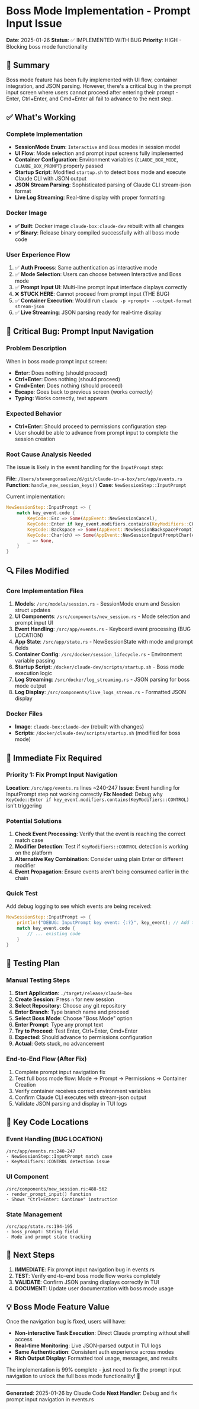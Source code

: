 # Boss Mode Implementation - Prompt Input Issue

**Date**: 2025-01-26
**Status**: ✅ IMPLEMENTED WITH BUG
**Priority**: HIGH - Blocking boss mode functionality

## 🎯 Summary

Boss mode feature has been fully implemented with UI flow, container integration, and JSON parsing. However, there's a critical bug in the prompt input screen where users cannot proceed after entering their prompt - Enter, Ctrl+Enter, and Cmd+Enter all fail to advance to the next step.

## ✅ What's Working

### Complete Implementation
- **SessionMode Enum**: `Interactive` and `Boss` modes in session model
- **UI Flow**: Mode selection and prompt input screens fully implemented
- **Container Configuration**: Environment variables (`CLAUDE_BOX_MODE`, `CLAUDE_BOX_PROMPT`) properly passed
- **Startup Script**: Modified `startup.sh` to detect boss mode and execute Claude CLI with JSON output
- **JSON Stream Parsing**: Sophisticated parsing of Claude CLI stream-json format
- **Live Log Streaming**: Real-time display with proper formatting

### Docker Image
- **✅ Built**: Docker image `claude-box:claude-dev` rebuilt with all changes
- **✅ Binary**: Release binary compiled successfully with all boss mode code

### User Experience Flow
1. ✅ **Auth Process**: Same authentication as interactive mode
2. ✅ **Mode Selection**: Users can choose between Interactive and Boss mode
3. ✅ **Prompt Input UI**: Multi-line prompt input interface displays correctly
4. ❌ **STUCK HERE**: Cannot proceed from prompt input (THE BUG)
5. ✅ **Container Execution**: Would run `claude -p <prompt> --output-format stream-json`
6. ✅ **Live Streaming**: JSON parsing ready for real-time display

## 🐛 Critical Bug: Prompt Input Navigation

### Problem Description
When in boss mode prompt input screen:
- **Enter**: Does nothing (should proceed)
- **Ctrl+Enter**: Does nothing (should proceed) 
- **Cmd+Enter**: Does nothing (should proceed)
- **Escape**: Goes back to previous screen (works correctly)
- **Typing**: Works correctly, text appears

### Expected Behavior
- **Ctrl+Enter**: Should proceed to permissions configuration step
- User should be able to advance from prompt input to complete the session creation

### Root Cause Analysis Needed
The issue is likely in the event handling for the `InputPrompt` step:

**File**: `/Users/stevengonsalvez/d/git/claude-in-a-box/src/app/events.rs`
**Function**: `handle_new_session_keys()` 
**Case**: `NewSessionStep::InputPrompt`

Current implementation:
```rust
NewSessionStep::InputPrompt => {
    match key_event.code {
        KeyCode::Esc => Some(AppEvent::NewSessionCancel),
        KeyCode::Enter if key_event.modifiers.contains(KeyModifiers::CONTROL) => Some(AppEvent::NewSessionProceedToPermissions),
        KeyCode::Backspace => Some(AppEvent::NewSessionBackspacePrompt),
        KeyCode::Char(ch) => Some(AppEvent::NewSessionInputPromptChar(ch)),
        _ => None,
    }
}
```

## 🔍 Files Modified

### Core Implementation Files
1. **Models**: `/src/models/session.rs` - SessionMode enum and Session struct updates
2. **UI Components**: `/src/components/new_session.rs` - Mode selection and prompt input UI
3. **Event Handling**: `/src/app/events.rs` - Keyboard event processing (BUG LOCATION)
4. **App State**: `/src/app/state.rs` - NewSessionState with mode and prompt fields
5. **Container Config**: `/src/docker/session_lifecycle.rs` - Environment variable passing
6. **Startup Script**: `/docker/claude-dev/scripts/startup.sh` - Boss mode execution logic
7. **Log Streaming**: `/src/docker/log_streaming.rs` - JSON parsing for boss mode output
8. **Log Display**: `/src/components/live_logs_stream.rs` - Formatted JSON display

### Docker Files
- **Image**: `claude-box:claude-dev` (rebuilt with changes)
- **Scripts**: `/docker/claude-dev/scripts/startup.sh` (modified for boss mode)

## 🎯 Immediate Fix Required

### Priority 1: Fix Prompt Input Navigation
**Location**: `/src/app/events.rs` lines ~240-247
**Issue**: Event handling for InputPrompt step not working correctly
**Fix Needed**: Debug why `KeyCode::Enter if key_event.modifiers.contains(KeyModifiers::CONTROL)` isn't triggering

### Potential Solutions
1. **Check Event Processing**: Verify that the event is reaching the correct match case
2. **Modifier Detection**: Test if `KeyModifiers::CONTROL` detection is working on the platform
3. **Alternative Key Combination**: Consider using plain Enter or different modifier
4. **Event Propagation**: Ensure events aren't being consumed earlier in the chain

### Quick Test
Add debug logging to see which events are being received:
```rust
NewSessionStep::InputPrompt => {
    println!("DEBUG: InputPrompt key event: {:?}", key_event); // Add this line
    match key_event.code {
        // ... existing code
    }
}
```

## 🧪 Testing Plan

### Manual Testing Steps
1. **Start Application**: `./target/release/claude-box`
2. **Create Session**: Press `n` for new session
3. **Select Repository**: Choose any git repository
4. **Enter Branch**: Type branch name and proceed
5. **Select Boss Mode**: Choose "Boss Mode" option
6. **Enter Prompt**: Type any prompt text
7. **Try to Proceed**: Test Enter, Ctrl+Enter, Cmd+Enter
8. **Expected**: Should advance to permissions configuration
9. **Actual**: Gets stuck, no advancement

### End-to-End Flow (After Fix)
1. Complete prompt input navigation fix
2. Test full boss mode flow: Mode → Prompt → Permissions → Container Creation
3. Verify container receives correct environment variables
4. Confirm Claude CLI executes with stream-json output
5. Validate JSON parsing and display in TUI logs

## 📁 Key Code Locations

### Event Handling (BUG LOCATION)
```
/src/app/events.rs:240-247
- NewSessionStep::InputPrompt match case
- KeyModifiers::CONTROL detection issue
```

### UI Component
```
/src/components/new_session.rs:488-562
- render_prompt_input() function
- Shows "Ctrl+Enter: Continue" instruction
```

### State Management
```
/src/app/state.rs:194-195
- boss_prompt: String field
- Mode and prompt state tracking
```

## 🚀 Next Steps

1. **IMMEDIATE**: Fix prompt input navigation bug in events.rs
2. **TEST**: Verify end-to-end boss mode flow works completely
3. **VALIDATE**: Confirm JSON parsing displays correctly in TUI
4. **DOCUMENT**: Update user documentation with boss mode usage

## 💡 Boss Mode Feature Value

Once the navigation bug is fixed, users will have:
- **Non-interactive Task Execution**: Direct Claude prompting without shell access
- **Real-time Monitoring**: Live JSON-parsed output in TUI logs
- **Same Authentication**: Consistent auth experience across modes
- **Rich Output Display**: Formatted tool usage, messages, and results

The implementation is 99% complete - just need to fix the prompt input navigation to unlock the full boss mode functionality! 🎯

---
**Generated**: 2025-01-26 by Claude Code
**Next Handler**: Debug and fix prompt input navigation in events.rs